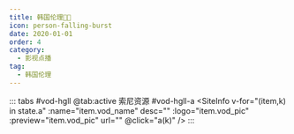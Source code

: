 ```yaml
---
title: 韩国伦理🔞🈲
icon: person-falling-burst
date: 2020-01-01
order: 4
category:
  - 影视点播
tag:
  - 韩国伦理
---
```


<ArtPlayer :src="state.src" :config="hlsConfig(state.p)" />

::: tabs #vod-hgll
@tab:active 索尼资源 #vod-hgll-a
<SiteInfo v-for="(item,k) in state.a" :name="item.vod_name" desc="" :logo="item.vod_pic"
:preview="item.vod_pic" url="" @click="a(k)" />
:::

<script setup>
  import { vod } from '@db'
  import { hlsConfig } from '@act'
  import { useStorage } from '@vueuse/core'
  import { onMounted } from "vue";
  const state = useStorage(
    "vod-hgll",
    {
      src:"",
      a: [],
      p: []
    }
  )

  onMounted(async () => {
    state.value.vodsn = (await vod.find({ "name": "snzy-57" })).data
    a(0)
  });
  const a = (key) => {
    const { a } = state.value
    state.value.p =a
    state.value.src = a[key].url
  }
</script>
